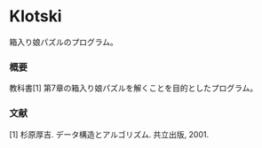 # Klotski
箱入り娘パズルのプログラム。

### 概要
教科書[1] 第7章の箱入り娘パズルを解くことを目的としたプログラム。

### 文献
[1] 杉原厚吉. データ構造とアルゴリズム. 共立出版, 2001.
